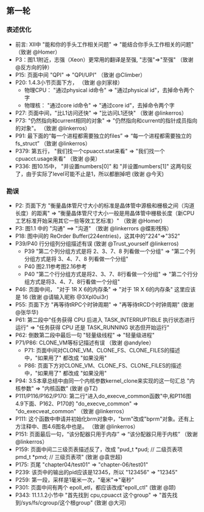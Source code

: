 ## 第一轮

### 表述优化
- 前言: XII中 "能和你的手头工作相关问题" => "能结合你手头工作相关的问题" （致谢 @Homer）
- P3：图1.1附近，志强（Xeon）更常用的翻译是至强, "志强"=>"至强" （致谢 @反方向的钟）
- P15: 页面中间 "QPI" => "QPI/UPI" （致谢 @Climber）
- P20: 1.4.3小节页面下方， （致谢 @刘家禄）
	- 物理CPU： "通过physical id命令" => "通过physical id"，去掉命令两个字
	- 物理核： "通过core id命令" => "通过core id"，去掉命令两个字
- P27: 页面中间，"比L1访问还快" => "比访问L1还快"   （致谢 @linkerros）
- P73: "仍然指向和current相同的对象" => "仍然指向和current的指针成员指向的对象"。 （致谢 @linkerros）
- P91: 最下面的“每一个进程都需要独立的files” => “每一个进程都需要独立的fs_struct” （致谢 @linkerros）
- P379: 第五行， "我们找一个cpuacct.stat来看" => "我们找一个cpuacct.usage来看"   （致谢 @昊）
- P336: 图10.15中， "并设置numbers[0]" 和 "并设置numbers[1]" 这两句反了，由于实际了level可能不止是1，所以都删掉吧  (致谢 @今天)

### 勘误
- P2: 页面下方 "衡量晶体管尺寸大小的标准是晶体管中源极和栅极之间（沟道长度）的距离" => "衡量晶体管尺寸大小一般是用晶体管中栅极长度（新CPU工艺标准开始采用其它一些等效工艺标准）"  （致谢 @Homer）
- P3: 图1.1 中的 "沟通" ==> "沟道"  （致谢 @linkerrors @蝶影残殇）
- P18: 图中间的 ReOrder Buffer(224entries)，这其中的"224"=>"352"
- P39/P40 行分组列分组描述有误  (致谢 @Trust_yourself @linkerros)
	- P39 "第二个列分组方式是将 2、3、7、8 列看做一个分组" => "第二个列分组方式是将 3、4、7、8 列看做一个分组"
	- P40 图2.11参考图2.16参考
	- P40 "第二个行分组方式是将2、3、7、8行看做一个分组" => "第二个行分组方式是将3、4、7、8行看做一个分组"
- P46: 页面中间， "对于 1R X 6的内存条" => "对于 1R X 6的内存条" 这里应该是 16  (致谢 @请输入昵称 @3Xpl0ui3r)
- P55: 页面下方 "再等待tRPC个时钟周期" => "再等待tRCD个时钟周期"   (致谢 @张华华)
- P61: 第二段中"任务获得 CPU 后进入 TASK_INTERRUPTIBLE 执行状态进行运行" => "任务获得 CPU 还是 TASK_RUNNING 状态但开始运行"
- P62: 倒数第二段中最后一句 "轻量级线程" => "轻量级进程"
- P71/P86:   CLONE_VM等标记描述有误  （致谢 @andylee） 
	- P71: 页面中间对CLONE_VM、CLONE_FS、CLONE_FILES的描述中，"如果用了" 都改成 "如果没用"
	- P86: 页面下方对CLONE_VM、CLONE_FS、CLONE_FILES的描述中，"如果用了" 都改成 "如果没用"
- P94: 3.5本章总结中由同一个内核参数kernel_clone来实现的这一句汇总  "内核参数" => "内核函数"  (致谢 @TZ)
- P111/P116/P162/P170: 第二行"进入do_execve_common函数"中,和P116图4.9下面、P162、P170的 "do_execve_common" => "do_execveat_common" （致谢 @linkerros）
- P111: 这个函数中申请并初始化brm对象中，"brm"改成"bprm"对象。还有上方注释中、图4.6图名中也是。 （致谢 @linkerros）
- P151: 页面最后一句，“该分配器只用于内存” => “该分配器只用于内核” （致谢 @linkerros）
- P159: 页面中间二三级页表描述反了，改成 "pud_t \*pud; // 二级页表项   pmd_t \*pmd; // 三级页表项"  (致谢 @袁世超)
- P175: 页尾 "chapter04/test01" =>  "chapter-06/test01"
- P239: 该页中的输出的pid应该是12345，所以 "123456" => "12345"
- P259: 第一段，采样是1毫米一次，"毫米"=>"毫秒"
- P301: 页面中间有两个 epoll_etl，都应该改成"epoll_ctl"  (致谢 @颉)
- P343: 11.1.1.2小节中 "首先找到 cpu,cpuacct 这个group" => "首先找到/sys/fs/cgroup/这个根group" (致谢 @大河)

